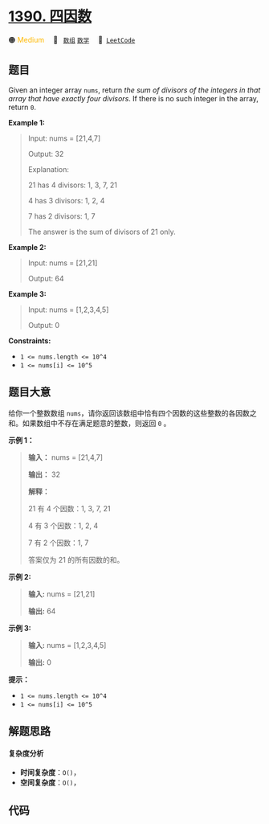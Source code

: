 # [1390. 四因数](https://leetcode.com/problems/four-divisors)

🟠 <font color=#ffb800>Medium</font>&emsp; 🔖&ensp; [`数组`](/outline/tag/array.md) [`数学`](/outline/tag/math.md)&emsp; 🔗&ensp;[`LeetCode`](https://leetcode.com/problems/four-divisors)

## 题目

Given an integer array `nums`, return _the sum of divisors of the integers in
that array that have exactly four divisors_. If there is no such integer in
the array, return `0`.



**Example 1:**

> Input: nums = [21,4,7]
> 
> Output: 32
> 
> Explanation: 
> 
> 21 has 4 divisors: 1, 3, 7, 21
> 
> 4 has 3 divisors: 1, 2, 4
> 
> 7 has 2 divisors: 1, 7
> 
> The answer is the sum of divisors of 21 only.

**Example 2:**

> Input: nums = [21,21]
> 
> Output: 64

**Example 3:**

> Input: nums = [1,2,3,4,5]
> 
> Output: 0

**Constraints:**

  * `1 <= nums.length <= 10^4`
  * `1 <= nums[i] <= 10^5`


## 题目大意

给你一个整数数组 `nums`，请你返回该数组中恰有四个因数的这些整数的各因数之和。如果数组中不存在满足题意的整数，则返回 `0` 。



**示例 1：**

> 
> 
> 
> 
> 
> **输入：** nums = [21,4,7]
> 
> **输出：** 32
> 
> **解释：**
> 
> 21 有 4 个因数：1, 3, 7, 21
> 
> 4 有 3 个因数：1, 2, 4
> 
> 7 有 2 个因数：1, 7
> 
> 答案仅为 21 的所有因数的和。
> 
> 

**示例 2:**

> 
> 
> 
> 
> 
> **输入:** nums = [21,21]
> 
> **输出:** 64
> 
> 

**示例 3:**

> 
> 
> 
> 
> 
> **输入:** nums = [1,2,3,4,5]
> 
> **输出:** 0



**提示：**

  * `1 <= nums.length <= 10^4`
  * `1 <= nums[i] <= 10^5`


## 解题思路

#### 复杂度分析

- **时间复杂度**：`O()`，
- **空间复杂度**：`O()`，

## 代码

```javascript

```